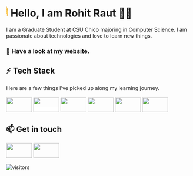 
# <img src="https://raw.githubusercontent.com/ABSphreak/ABSphreak/master/gifs/Hi.gif" height="32px" width="5px"> Hello, I am Rohit Raut 👨‍💻

I am a Graduate Student at CSU Chico majoring in Computer Science. I am passionate about technologies and love to learn new things.

### 🔭 Have a look at my [website](https://rohitraut18.github.io/rohitraut.github.io/).

## ⚡ Tech Stack
Here are a few things I've picked up along my learning journey. <br><br>
<a href="#"><img src="https://github.com/isocpp/logos/blob/master/cpp_logo.svg" width="70" height="40"/></a>  <a style="background: white" href="#"><img src="https://www.vectorlogo.zone/logos/python/python-ar21.svg" width="70" height="40"/></a>  <a href="#"><img src="https://www.vectorlogo.zone/logos/java/java-ar21.svg" width="70" height="40"/></a>  <a href="#"><img src="https://github.com/get-icon/geticon/raw/master/icons/c.svg" width="70" height="40"/></a>  <a href="#"><img src="https://www.vectorlogo.zone/logos/dartlang/dartlang-ar21.svg" width="70" height="40"/></a>  <a href="#"><img src="https://www.vectorlogo.zone/logos/swift/swift-ar21.svg" width="70" height="40"/></a>


## 📫 Get in touch
<a href="https://www.linkedin.com/in/rohit-raut-81972a15b/"><img src="https://www.vectorlogo.zone/logos/linkedin/linkedin-icon.svg" width="70" height="40"/></a> <a href="mailto:rvr994@gmail.com"><img src="https://www.vectorlogo.zone/logos/gmail/gmail-icon.svg" width="70" height="40"/></a>



![visitors](https://visitor-badge.glitch.me/badge?page_id=rohitraut18/rohitraut18)
